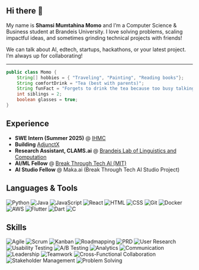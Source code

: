 ## Hi there 👋

My name is **Shamsi Mumtahina Momo** and I’m a Computer Science & Business student at Brandeis University. I love solving problems, scaling impactful ideas, and sometimes grinding technical projects with friends!

We can talk about AI, edtech, startups, hackathons, or your latest project. I’m always up for collaborating! 

---

```java
public class Momo {
    String[] hobbies = { "Traveling", "Painting", "Reading books"};
    String comfortDrink = "Tea (best with parents)";
    String funFact = "Forgets to drink the tea because too busy talking";
    int siblings = 2;
    boolean glasses = true;
}
```
## Experience 
- **SWE Intern (Summer 2025)** @ [IHMC](https://ihmc.org) 
- **Building** [AdjunctX](https://www.adjunctx.info/)
- **Research Assistant, CLAMS.ai** @ [Brandeis Lab of Linguistics and Computation](https://clams.ai/)
- **AI/ML Fellow** @ [Break Through Tech AI (MIT)](https://breakthroughtech.org/ai/)
- **AI Studio Fellow** @ Maka.ai (Break Through Tech AI Studio Project)

## Languages & Tools
![Python](https://img.shields.io/badge/Python-3776AB?logo=python&logoColor=white)
![Java](https://img.shields.io/badge/Java-007396?logo=openjdk&logoColor=white)
![JavaScript](https://img.shields.io/badge/JavaScript-F7DF1E?logo=javascript&logoColor=black)
![React](https://img.shields.io/badge/React-61DAFB?logo=react&logoColor=black)
![HTML](https://img.shields.io/badge/HTML5-E34F26?logo=html5&logoColor=white)
![CSS](https://img.shields.io/badge/CSS3-1572B6?logo=css3&logoColor=white)
![Git](https://img.shields.io/badge/Git-F05032?logo=git&logoColor=white)
![Docker](https://img.shields.io/badge/Docker-2496ED?logo=docker&logoColor=white)
![AWS](https://img.shields.io/badge/AWS-232F3E?logo=amazon-aws&logoColor=white)
![Flutter](https://img.shields.io/badge/Flutter-02569B?logo=flutter&logoColor=white)
![Dart](https://img.shields.io/badge/Dart-0175C2?logo=dart&logoColor=white)
![C](https://img.shields.io/badge/C-A8B9CC?logo=c&logoColor=black)


## Skills
![Agile](https://img.shields.io/badge/Agile-%20-0B0E14?labelColor=0B0E14&color=0B0E14)
![Scrum](https://img.shields.io/badge/Scrum-%20-0B0E14?labelColor=0B0E14&color=0B0E14)
![Kanban](https://img.shields.io/badge/Kanban-%20-0B0E14?labelColor=0B0E14&color=0B0E14)
![Roadmapping](https://img.shields.io/badge/Roadmapping-%20-0B0E14?labelColor=0B0E14&color=0B0E14)
![PRD](https://img.shields.io/badge/PRD-%20-0B0E14?labelColor=0B0E14&color=0B0E14)
![User Research](https://img.shields.io/badge/User%20Research-%20-0B0E14?labelColor=0B0E14&color=0B0E14)
![Usability Testing](https://img.shields.io/badge/Usability%20Testing-%20-0B0E14?labelColor=0B0E14&color=0B0E14)
![A/B Testing](https://img.shields.io/badge/A%2FB%20Testing-%20-0B0E14?labelColor=0B0E14&color=0B0E14)
![Analytics](https://img.shields.io/badge/Analytics-%20-0B0E14?labelColor=0B0E14&color=0B0E14)
![Communication](https://img.shields.io/badge/Communication-%20-0B0E14?labelColor=0B0E14&color=0B0E14)
![Leadership](https://img.shields.io/badge/Leadership-%20-0B0E14?labelColor=0B0E14&color=0B0E14)
![Teamwork](https://img.shields.io/badge/Teamwork-%20-0B0E14?labelColor=0B0E14&color=0B0E14)
![Cross-Functional Collaboration](https://img.shields.io/badge/Cross--Functional%20Collaboration-%20-0B0E14?labelColor=0B0E14&color=0B0E14)
![Stakeholder Management](https://img.shields.io/badge/Stakeholder%20Management-%20-0B0E14?labelColor=0B0E14&color=0B0E14)
![Problem Solving](https://img.shields.io/badge/Problem%20Solving-%20-0B0E14?labelColor=0B0E14&color=0B0E14)


